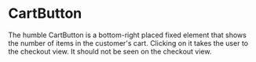 # CartButton

The humble CartButton is a bottom-right placed fixed element that shows the number of items in the customer's cart. Clicking on it takes the user to the checkout view. It should not be seen on the checkout view.
